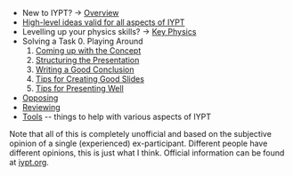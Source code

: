 ---
---

* New to IYPT? → [Overview](iypt-overview)
* [High-level ideas valid for all aspects of IYPT](high-level)
* Levelling up your physics skills? → [Key Physics](physics)
* Solving a Task
  0. Playing Around
  1. [Coming up with the Concept](concept)
  2. [Structuring the Presentation](presentation-structure)
  3. [Writing a Good Conclusion](conclusion)
  4. [Tips for Creating Good Slides](slides)
  5. [Tips for Presenting Well](presenting)
* [Opposing](opp)
* [Reviewing](rev)
* [Tools](tools) -- things to help with various aspects of IYPT

Note that all of this is completely unofficial and based on the subjective opinion of a single (experienced) ex-participant. Different people have different opinions, this is just what I think. Official information can be found at [iypt.org](http://iypt.org).
